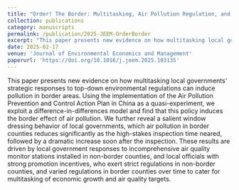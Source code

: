 ```yaml
---
title: "Order! The Border: Multitasking, Air Pollution Regulation, and Local Government Responses"
collection: publications
category: manuscripts
permalink: /publication/2025-JEEM-OrderBorder
excerpt: "This paper presents new evidence on how multitasking local governments' strategic responses to top-down environmental regulations can induce pollution in border areas. We find that after the environmental regualtion, pollution in border counties significantly increased. We also identify salient window dressing effects, that the pollution in the border decreases when policy inspection comes and increases soon after the inspection ends."
date: 2025-02-17
venue: 'Journal of Environmental Economics and Management'
paperurl: 'https://doi.org/10.1016/j.jeem.2025.103135'
---
```


This paper presents new evidence on how multitasking local governments' strategic responses to top-down environmental regulations can induce pollution in border areas. Using the implementation of the Air Pollution Prevention and Control Action Plan in China as a quasi-experiment, we exploit a difference-in-differences model and find that this policy induces the border effect of air pollution. We further reveal a salient window dressing behavior of local governments, which air pollution in border counties reduces significantly as the high-stakes inspection time neared, followed by a dramatic increase soon after the inspection. These results are driven by local government responses to incomprehensive air quality monitor stations installed in non-border counties, and local officials with strong promotion incentives, who exert strict regulations in non-border counties, and varied regulations in border counties over time to cater for multitasking of economic growth and air quality targets. 

